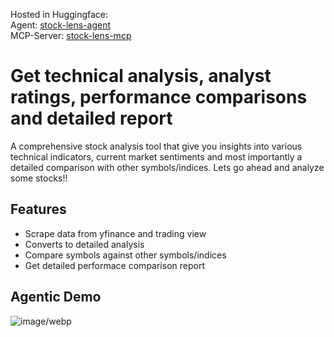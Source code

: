 Hosted in Huggingface:
<br>
Agent: [stock-lens-agent](https://huggingface.co/spaces/a-ge/stock-lens-agent)
<br>
MCP-Server: [stock-lens-mcp](https://huggingface.co/spaces/a-ge/stock-lens)


# Get technical analysis, analyst ratings, performance comparisons and detailed report

A comprehensive stock analysis tool that give you insights into various technical indicators, current market sentiments and most importantly a detailed comparison with other symbols/indices.
Lets go ahead and analyze some stocks!!

## Features
- Scrape data from yfinance and trading view
- Converts to detailed analysis
- Compare symbols against other symbols/indices
- Get detailed performace comparison report

## Agentic Demo
![image/webp](https://cdn-uploads.huggingface.co/production/uploads/67a5eae0ca164d3c942cf401/_dXOpN9Pho_wIGfY1No3q.webp)



